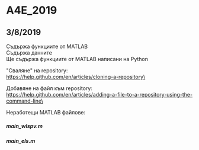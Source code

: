 # A4E_2019
## 3/8/2019
Съдържа функциите от MATLAB\
Съдържа данните\
Ще съдържа функциите от MATLAB написани на Python

"Сваляне" на repository:\
https://help.github.com/en/articles/cloning-a-repository\

Добавяне на файл към repository:\
https://help.github.com/en/articles/adding-a-file-to-a-repository-using-the-command-line\

Неработещи MATLAB файлове:
##### main_wlspv.m
##### main_els.m
